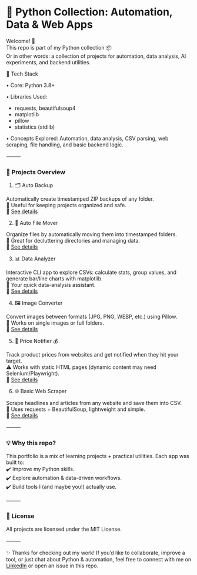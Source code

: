# 🧰 Python Collection: Automation, Data & Web Apps

Welcome! 👋  
This repo is part of my Python collection 📦  
Or in other words: a collection of projects for automation, data analysis, AI experiments, and backend utilities.

🚀 Tech Stack

•	Core: Python 3.8+

•	Libraries Used:

  - requests, beautifulsoup4
  - matplotlib
  - pillow
  - statistics (stdlib)
	 
•	Concepts Explored: Automation, data analysis, CSV parsing, web scraping, file handling, and basic backend logic.

⸻

### 📂 Projects Overview

1. 🗂️ Auto Backup

Automatically create timestamped ZIP backups of any folder.  
🔹 Useful for keeping projects organized and safe.  
📌 [See details](https://github.com/AitorPereira/Automation/tree/main/Auto_Backup)


2. 📂 Auto File Mover

Organize files by automatically moving them into timestamped folders.  
🔹 Great for decluttering directories and managing data.  
📌 [See details](https://github.com/AitorPereira/Automation/tree/main/Auto_File_Mover)


3. 📊 Data Analyzer

Interactive CLI app to explore CSVs: calculate stats, group values, and generate bar/line charts with matplotlib.  
🔹 Your quick data-analysis assistant.  
📌 [See details](https://github.com/AitorPereira/Automation/tree/main/Data_Analyzer)


4. 🖼️ Image Converter

Convert images between formats (JPG, PNG, WEBP, etc.) using Pillow.    
🔹 Works on single images or full folders.  
📌 [See details](https://github.com/AitorPereira/Automation/tree/main/Image_Converter)


5. 🚨 Price Notifier 💰

Track product prices from websites and get notified when they hit your target.  
⚠️ Works with static HTML pages (dynamic content may need Selenium/Playwright).  
📌 [See details](https://github.com/AitorPereira/Automation/tree/main/Price_Notifier)


6. 🌐 Basic Web Scraper

Scrape headlines and articles from any website and save them into CSV.  
🔹 Uses requests + BeautifulSoup, lightweight and simple.  
📌 [See details](https://github.com/AitorPereira/Automation/blob/main/Web_Scraper/README.md)

⸻

### 💡 Why this repo?

This portfolio is a mix of learning projects + practical utilities. Each app was built to:  
✔️ Improve my Python skills.  
✔️ Explore automation & data-driven workflows.  
✔️ Build tools I (and maybe you!) actually use.  

⸻

### 📜 License

All projects are licensed under the MIT License.

⸻

✨ Thanks for checking out my work! If you’d like to collaborate, improve a tool, or just chat about Python & automation, feel free to connect with me on [LinkedIn](https://www.linkedin.com/in/aitor-pereira-romero/) or open an issue in this repo.

